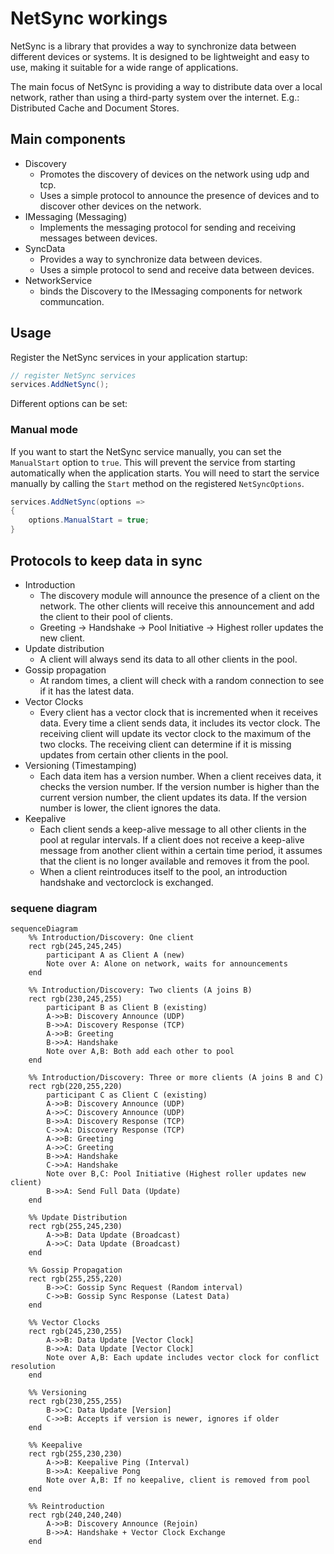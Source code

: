 # NetSync workings
NetSync is a library that provides a way to synchronize data between different devices or systems. It is designed to be lightweight and easy to use, making it suitable for a wide range of applications.

The main focus of NetSync is providing a way to distribute data over a local network, rather than using a third-party system over the internet. E.g.:  Distributed Cache and Document Stores.

## Main components
- Discovery
  - Promotes the discovery of devices on the network using udp and tcp.
  - Uses a simple protocol to announce the presence of devices and to discover other devices on the network.
- IMessaging (Messaging)
  - Implements the messaging protocol for sending and receiving messages between devices.
- SyncData
  - Provides a way to synchronize data between devices.
  - Uses a simple protocol to send and receive data between devices.
- NetworkService
  - binds the Discovery to the IMessaging components for network communcation.

## Usage

Register the NetSync services in your application startup:

```csharp
// register NetSync services
services.AddNetSync();
```

Different options can be set:

### Manual mode
If you want to start the NetSync service manually, you can set the `ManualStart` option to `true`. This will prevent the service from starting automatically when the application starts. You will need to start the service manually by calling the `Start` method on the registered `NetSyncOptions`.
```csharp
services.AddNetSync(options =>
{
    options.ManualStart = true;
}
```

## Protocols to keep data in sync
- Introduction
  - The discovery module will announce the presence of a client on the network. The other clients will receive this announcement and add the client to their pool of clients.
  - Greeting -> Handshake -> Pool Initiative -> Highest roller updates the new client.
- Update distribution
  - A client will always send its data to all other clients in the pool.
- Gossip propagation
  - At random times, a client will check with a random connection to see if it has the latest data.
- Vector Clocks
  - Every client has a vector clock that is incremented when it receives data. Every time a client sends data, it includes its vector clock. The receiving client will update its vector clock to the maximum of the two clocks. The receiving client can determine if it is missing updates from certain other clients in the pool.
- Versioning (Timestamping)
  - Each data item has a version number. When a client receives data, it checks the version number. If the version number is higher than the current version number, the client updates its data. If the version number is lower, the client ignores the data.
- Keepalive
  - Each client sends a keep-alive message to all other clients in the pool at regular intervals. If a client does not receive a keep-alive message from another client within a certain time period, it assumes that the client is no longer available and removes it from the pool.
  - When a client reintroduces itself to the pool, an introduction handshake and vectorclock is exchanged.

### sequene diagram
```mermaid
sequenceDiagram
    %% Introduction/Discovery: One client
    rect rgb(245,245,245)
        participant A as Client A (new)
        Note over A: Alone on network, waits for announcements
    end

    %% Introduction/Discovery: Two clients (A joins B)
    rect rgb(230,245,255)
        participant B as Client B (existing)
        A->>B: Discovery Announce (UDP)
        B->>A: Discovery Response (TCP)
        A->>B: Greeting
        B->>A: Handshake
        Note over A,B: Both add each other to pool
    end

    %% Introduction/Discovery: Three or more clients (A joins B and C)
    rect rgb(220,255,220)
        participant C as Client C (existing)
        A->>B: Discovery Announce (UDP)
        A->>C: Discovery Announce (UDP)
        B->>A: Discovery Response (TCP)
        C->>A: Discovery Response (TCP)
        A->>B: Greeting
        A->>C: Greeting
        B->>A: Handshake
        C->>A: Handshake
        Note over B,C: Pool Initiative (Highest roller updates new client)
        B->>A: Send Full Data (Update)
    end

    %% Update Distribution
    rect rgb(255,245,230)
        A->>B: Data Update (Broadcast)
        A->>C: Data Update (Broadcast)
    end

    %% Gossip Propagation
    rect rgb(255,255,220)
        B->>C: Gossip Sync Request (Random interval)
        C->>B: Gossip Sync Response (Latest Data)
    end

    %% Vector Clocks
    rect rgb(245,230,255)
        A->>B: Data Update [Vector Clock]
        B->>A: Data Update [Vector Clock]
        Note over A,B: Each update includes vector clock for conflict resolution
    end

    %% Versioning
    rect rgb(230,255,255)
        B->>C: Data Update [Version]
        C->>B: Accepts if version is newer, ignores if older
    end

    %% Keepalive
    rect rgb(255,230,230)
        A->>B: Keepalive Ping (Interval)
        B->>A: Keepalive Pong
        Note over A,B: If no keepalive, client is removed from pool
    end

    %% Reintroduction
    rect rgb(240,240,240)
        A->>B: Discovery Announce (Rejoin)
        B->>A: Handshake + Vector Clock Exchange
    end
```
